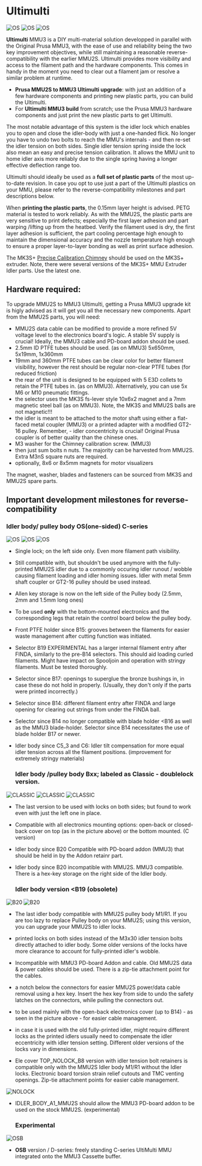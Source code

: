 # Ultimulti

![OS](https://github.com/davidkerny/BUZA-ULTIMULTI/blob/main/OLD-OTHER/IMAGES/OS_1.png)
![OS](https://github.com/davidkerny/BUZA-ULTIMULTI/blob/main/OLD-OTHER/IMAGES/OS_2.png)
![OS](https://github.com/davidkerny/BUZA-ULTIMULTI/blob/main/OLD-OTHER/IMAGES/OS_4.png)

**Ultimulti** MMU3 is a DIY multi-material solution developped in parallel with the Original Prusa MMU3, with the ease of use and reliability being the two key improvement objectives, while still maintaining a reasonable reverse-compatibility with the earlier MMU2S. Ultimulti provides more visibility and access to the filament path and the hardware components. This comes in handy in the moment you need to clear out a filament jam or resolve a similar problem at runtime.

- **Prusa MMU2S to MMU3 Ultimulti upgrade**: with just an addition of a few hardware components and printing new plastic parts, you can build the Ultimulti. 
- For **Ultimulti MMU3 build** from scratch; use the Prusa MMU3 hardware components and just print the new plastic parts to get Ultimulti.
  
The most notable advantage of this system is the idler lock which enables you to open and close the idler-body with just a one-handed flick. No longer you have to undo two bolts to reach the MMU's internals - and then re-set the idler tension on both sides. Single idler tension spring inside the lock also mean an easy and precise tension calibration. It allows the MMU unit to home idler axis more reliably due to the single spring having a longer effective deflection range too.
  
Ultimulti should ideally be used as a **full set of plastic parts** of the most up-to-date revision. In case you opt to use just a part of the Ultimulti plastics on your MMU, please refer to the reverse-compatibility milestones and part descriptions below.  
  
When **printing the plastic parts**, the 0.15mm layer height is advised. PETG material is tested to work reliably. As with the MMU2S, the plastic parts are very sensitive to print defects; especially the first layer adhesion and part warping /lifting up from the heatbed. Verify the filament used is dry, the first layer adhesion is sufficient, the part cooling percentage high enough to maintain the dimensional accuracy and the nozzle temperature high enough to ensure a proper layer-to-layer bonding as well as print surface adhesion.

The MK3S+ [Precise Calibration Chimney](
https://www.printables.com/model/209869-mk3s-mmu2s-precise-calibration-chimney) should be used on the MK3S+ extruder. Note, there were several versions of the MK3S+ MMU Extruder Idler parts. Use the latest one.

## Hardware required:  

To upgrade MMU2S to MMU3 Ultimulti, getting a Prusa MMU3 upgrade kit is higly advised as it will get you all the necessary new components.
Apart from the MMU2S parts, you will need:

- MMU2S data cable can be modified to provide a more refined 5V voltage level to the electronics board's logic. A stable 5V supply is crucial! Ideally, the MMU3 cable and PD-board addon should be used.
- 2.5mm ID PTFE tubes should be used. (as on MMU3) 5x650mm, 5x19mm, 1x360mm
- 19mm and 360mm PTFE tubes can be clear color for better filament visibility, however the rest should be regular non-clear PTFE tubes (for reduced friction)
- the rear of the unit is designed to be equipped with 5 E3D collets to retain the PTFE tubes in. (as on MMU3). Alternatively, you can use 5x M6 or M10 pneumatic fittings.
- the selector uses the MK3S fs-lever style 10x6x2 magnet and a 7mm magnetic steel ball (as on MMU3). Note, the MK3S and MMU2S balls are not magnetic!!!
- the idler is meant to be attached to the motor shaft using either a flat-faced metal coupler (MMU3) or a printed adapter with a modified GT2-16 pulley. Remember, - idler concentricity is crucial! Original Prusa coupler is of better quality than the chinese ones.
- M3 washer for the Chimney calibration screw. (MMU3)
- then just sum bolts n nuts. The majority can be harvested from MMU2S. Extra M3nS square nuts are required.
- optionally, 8x6 or 8x5mm magnets for motor visualizers

The magnet, washer, blades and fasteners can be sourced from MK3S and MMU2S spare parts.


  
## Important development milestones for reverse-compatibility

  ### Idler body/ pulley body OS(one-sided) C-series 

![OS](https://github.com/davidkerny/BUZA-ULTIMULTI/blob/main/OLD-OTHER/IMAGES/OS_3.png)
![OS](https://github.com/davidkerny/BUZA-ULTIMULTI/blob/main/OLD-OTHER/IMAGES/OS_5.png)
![OS](https://github.com/davidkerny/BUZA-ULTIMULTI/blob/main/OLD-OTHER/IMAGES/OS_6.png)

- Single lock; on the left side only. Even more filament path visibility. 
- Still compatible with, but shouldn't be used anymore with the fully-printed MMU2S idler due to a commonly occuring idler runout / wobble causing filament loading and idler homing issues. Idler with metal 5mm shaft coupler or GT2-16 pulley should be used instead.
- Allen key storage is now on the left side of the Pulley body (2.5mm, 2mm and 1.5mm long ones) 
- To be used **only** with the bottom-mounted electronics and the corresponding legs that retain the control board below the pulley body.

- Front PTFE holder since B15: grooves between the filaments for easier waste management after cutting function was initiated.
- Selector B19 EXPERIMENTAL has a larger internal filament entry after FINDA, similarly to the pre-B14 selectors. This should aid loading curled filaments. Might have impact on Spooljoin and operation with stringy filaments. Must be tested thoroughly.
- Selector since B17: openings to superglue the bronze bushings in, in case these do not hold in properly. (Usually, they don't only if the parts were printed incorrectly.)
- Selector since B14: different filament entry after FINDA and large opening for clearing out strings from under the FINDA ball.
- Selector since B14 no longer compatible with blade holder <B16 as well as the MMU3 blade-holder. Selector since B14 necessitates the use of blade holder B17 or newer.

- Idler body since C5_3 and C6: Idler tilt compensation for more equal idler tension across all the filament positions. (improvement for extremely stringy materials)

  ###  Idler body /pulley body Bxx; labeled as Classic - doublelock version.

![CLASSIC](https://github.com/davidkerny/BUZA-ULTIMULTI/blob/main/OLD-OTHER/IMAGES/CLASSIC_1.png)
![CLASSIC](https://github.com/davidkerny/BUZA-ULTIMULTI/blob/main/OLD-OTHER/IMAGES/CLASSIC_2.png)
![CLASSIC](https://github.com/davidkerny/BUZA-ULTIMULTI/blob/main/OLD-OTHER/IMAGES/CLASSIC_3.png)

- The last version to be used with locks on both sides; but found to work even with just the left one in place.
- Compatible with all electronics mounting options: open-back or closed-back cover on top (as in the picture above) or the bottom mounted. (C version)
- Idler body since B20 Compatible with PD-board addon (MMU3) that should be held in by the Addon retainr part. 
- Idler body since B20 incompatible with MMU2S. MMU3 compatible. There is a hex-key storage on the right side of the Idler body.  

  ### Idler body version <B19 (obsolete)

![B20](https://github.com/davidkerny/BUZA-ULTIMULTI/blob/main/OLD-OTHER/IMAGES/B20_1.png)
![B20](https://github.com/davidkerny/BUZA-ULTIMULTI/blob/main/OLD-OTHER/IMAGES/B20_2.png)

- The last idler body compatible with MMU2S pulley body M1/R1. If you are too lazy to replace Pulley body on your MMU2S; using this version, you can upgrade your MMU2S to idler locks.
- printed locks on both sides instead of the M3x30 idler tension bolts directly attached to idler body. Some older versions of the locks have more clearance to account for fully-printed idler's wobble.
- Incompatible with MMU3 PD-board Addon and cable. Old MMU2S data & power cables should be used. There is a zip-tie attachment point for the cables.
- a notch below the connectors for easier MMU2S power/data cable removal using a hex key. Insert the hex key from side to undo the safety latches on the connectors, while pulling the connectors out.
- to be used mainly with the open-back electronics cover (up to B14) - as seen in the picture above - for easier cable management.
- in case it is used with the old fully-printed idler, might require different locks as the printed idlers usually need to compensate the idler eccentricity with idler tension setting. Different older versions of the locks vary in dimensions.

- Ele cover TOP_NOLOCK_B8 version with idler tension bolt retainers is compatible only with the MMU2S Idler body M1/R1 without the Idler locks. Electronic board torsion strain relief cutouts and TMC venting openings. Zip-tie attachment points for easier cable management.

![NOLOCK](https://github.com/davidkerny/BUZA-ULTIMULTI/blob/main/OLD-OTHER/IMAGES/NOLOCK.png)

- IDLER_BODY_A1_MMU2S should allow the MMU3 PD-board addon to be used on the stock MMU2S. (experimental)


  ### Experimental

![OSB](https://github.com/davidkerny/BUZA-ULTIMULTI/blob/main/OLD-OTHER/IMAGES/OSB_SELFSTANDING.png)

- **OSB** version / D-series: freely standing C-series UltiMulti MMU integrated onto the MMU3 Cassette buffer.


